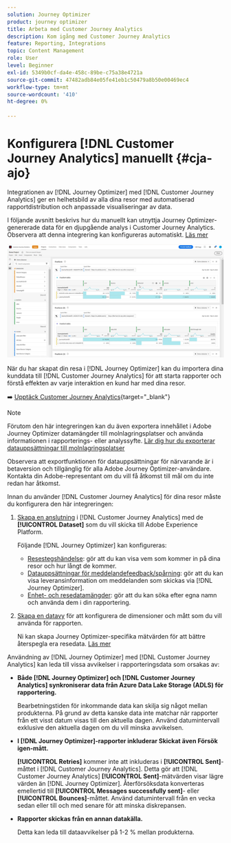 ```yaml
---
solution: Journey Optimizer
product: journey optimizer
title: Arbeta med Customer Journey Analytics
description: Kom igång med Customer Journey Analytics
feature: Reporting, Integrations
topic: Content Management
role: User
level: Beginner
exl-id: 5349b0cf-da4e-458c-89be-c75a38e4721a
source-git-commit: 47482adb84e05fe41eb1c50479a8b50e00469ec4
workflow-type: tm+mt
source-wordcount: '410'
ht-degree: 0%

---
```


# Konfigurera [!DNL Customer Journey Analytics] manuellt {#cja-ajo}

Integrationen av [!DNL Journey Optimizer] med [!DNL Customer Journey Analytics] ger en helhetsbild av alla dina resor med automatiserad rapportdistribution och anpassade visualiseringar av data.

I följande avsnitt beskrivs hur du manuellt kan utnyttja Journey Optimizer-genererade data för en djupgående analys i Customer Journey Analytics. Observera att denna integrering kan konfigureras automatiskt. [Läs mer](report-gs-cja.md)

![](assets/cja.png)

När du har skapat din resa i [!DNL Journey Optimizer] kan du importera dina kunddata till [!DNL Customer Journey Analytics] för att starta rapporter och förstå effekten av varje interaktion en kund har med dina resor.

➡️ [Upptäck Customer Journey Analytics](https://experienceleague.adobe.com/en/docs/analytics-platform/using/integrations/ajo#manually-configure-a-data-view-to-be-used-with-journey-optimizer){target="_blank"}

>[!NOTE]
>
>Förutom den här integreringen kan du även exportera innehållet i Adobe Journey Optimizer datamängder till molnlagringsplatser och använda informationen i rapporterings- eller analyssyfte. [Lär dig hur du exporterar datauppsättningar till molnlagringsplatser](../data/export-datasets.md)
>
>Observera att exportfunktionen för datauppsättningar för närvarande är i betaversion och tillgänglig för alla Adobe Journey Optimizer-användare. Kontakta din Adobe-representant om du vill få åtkomst till mål om du inte redan har åtkomst.

Innan du använder [!DNL Customer Journey Analytics] för dina resor måste du konfigurera den här integreringen:

1. [Skapa en anslutning](https://experienceleague.adobe.com/docs/analytics-platform/using/cja-connections/create-connection.html) i [!DNL Customer Journey Analytics] med de **[!UICONTROL Dataset]** som du vill skicka till Adobe Experience Platform.

   Följande [!DNL Journey Optimizer] kan konfigureras:
   * [Resestegshändelse](../data/datasets-query-examples.md#journey-step-event): gör att du kan visa vem som kommer in på dina resor och hur långt de kommer.
   * [Datauppsättningar för meddelandefeedback/spårning](../data/datasets-query-examples.md#message-feedback-event-dataset): gör att du kan visa leveransinformation om meddelanden som skickas via [!DNL Journey Optimizer].
   * [Enhet- och resedatamängder](../data/datasets-query-examples.md#entity-dataset): gör att du kan söka efter egna namn och använda dem i din rapportering.

1. [Skapa en datavy](https://experienceleague.adobe.com/docs/analytics-platform/using/cja-dataviews/create-dataview.html) för att konfigurera de dimensioner och mått som du vill använda för rapporten.

   Ni kan skapa Journey Optimizer-specifika mätvärden för att bättre återspegla era resedata. [Läs mer](https://experienceleague.adobe.com/docs/analytics-platform/using/integrations/ajo.html#configure-the-data-view-to-accommodate-journey-optimizer-dimensions-and-metrics)

Användning av [!DNL Journey Optimizer] med [!DNL Customer Journey Analytics] kan leda till vissa avvikelser i rapporteringsdata som orsakas av:

* **Både [!DNL Journey Optimizer] och [!DNL Customer Journey Analytics] synkroniserar data från Azure Data Lake Storage (ADLS) för rapportering.**

  Bearbetningstiden för inkommande data kan skilja sig något mellan produkterna. På grund av detta kanske data inte matchar när rapporter från ett visst datum visas till den aktuella dagen. Använd datumintervall exklusive den aktuella dagen om du vill minska avvikelsen.

* **I [!DNL Journey Optimizer]-rapporter inkluderar Skickat även Försök igen-mått.**

  **[!UICONTROL Retries]** kommer inte att inkluderas i **[!UICONTROL Sent]**-måttet i [!DNL Customer Journey Analytics]. Detta gör att [!DNL Customer Journey Analytics] **[!UICONTROL Sent]**-mätvärden visar lägre värden än [!DNL Journey Optimizer]. Återförsöksdata konverteras emellertid till **[!UICONTROL Messages successfully sent]**- eller **[!UICONTROL Bounces]**-måttet.
Använd datumintervall från en vecka sedan eller till och med senare för att minska diskrepansen.

* **Rapporter skickas från en annan datakälla.**

  Detta kan leda till dataavvikelser på 1-2 % mellan produkterna.
